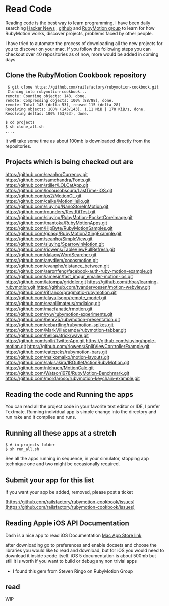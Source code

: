 
# Read Code

Reading code is the best way to learn programming. I have been daily searching [Hacker News](http://news.ycombinator.com/) , [github](https://github.com/) and [RubyMotion group](https://groups.google.com/forum/?hl=en&fromgroups#!forum/rubymotion)  to learn for how RubyMotion works, discover projects, problems faced by other people.

I have tried to automate the process of downloading all the new projects for you to discover on your mac. If you follow the following steps you can checkout over 40 repositories as of now, more would be added in coming days

## Clone the RubyMotion Cookbook repository

     $ git clone https://github.com/railsfactory/rubymotion-cookbook.git
     Cloning into rubymotion-cookbook...
	remote: Counting objects: 143, done.
	remote: Compressing objects: 100% (88/88), done.
	remote: Total 143 (delta 53), reused 115 (delta 28)
	Receiving objects: 100% (143/143), 1.11 MiB | 178 KiB/s, done.
	Resolving deltas: 100% (53/53), done.
	
	$ cd projects
	$ sh clone_all.sh
	....
	
It will take some time as about 100mb is downloaded directly from the repositories.


## Projects which is being checked out are

https://github.com/seanho/Currency.git
https://github.com/samchandra/Fonts.git
https://github.com/stiller/LOLCatApp.git
https://github.com/locousobscura/LastTime-iOS.git
https://github.com/ps2/MotionGL.git
https://github.com/caike/MotionHello.git
https://github.com/siuying/NanoStoreInMotion.git
https://github.com/rounders/RestKitTest.git
https://github.com/siuying/RubyMotion-PocketCoreImage.git
https://github.com/tnantoka/RubyMotionApps.git
https://github.com/HipByte/RubyMotionSamples.git
https://github.com/gpasq/RubyMotionZXingExample.git
https://github.com/seanho/SimpleView.git
https://github.com/siuying/SparrowInMotion.git
https://github.com/rjowens/TableViewPullRefresh.git
https://github.com/dalacv/WordSearcher.git
https://github.com/anydiem/cocosmotion.git
https://github.com/evanphx/distance_between.git
https://github.com/aaronfeng/facebook-auth-ruby-motion-example.git
https://github.com/jamesjn/fast_imgur_emailer-motion-ios.git
https://github.com/latompa/griddler.git
https://github.com/thbar/learning-rubymotion.git
https://github.com/tvandervossen/motion-webview.git
https://github.com/rjfranco/pragmatic-rubymotion.git
https://github.com/clayallsopp/remote_model.git
https://github.com/seanlilmateus/rmdialog.git
https://github.com/macfanatic/rmotion.git
https://github.com/ryw/rubymotion-experiments.git
https://github.com/benr75/rubymotion-presentation.git
https://github.com/cebartling/rubymotion-spikes.git
https://github.com/MarkVillacampa/rubymotion-tabbar.git
https://github.com/hellopatrick/wave.git
https://github.com/spllr/TwitterApp.git
https://github.com/siuying/hpple-motion.git
https://github.com/rjowens/SplitViewControllerExample.git
https://github.com/eatcpcks/rubymotion-bars.git
https://github.com/malkomalko/motion-layouts.git
https://github.com/sakisakira/IBOutletActionRubyMotion.git
https://github.com/nlehuen/MotionCalc.git
https://github.com/Watson1978/RubyMotion-Benchmark.git
https://github.com/mordaroso/rubymotion-keychain-example.git


## Reading the code and Running the apps

You can read all the project code in your favorite text editor or IDE, I prefer Textmate. Running individual app is simple change into the directory and run rake and it compiles and runs.


## Running all these apps at a stretch
     
    $ # in projects folder
    $ sh run_all.sh


See all the apps running in sequence, in your simulator, stopping app technique one and two might be occasionally required.

## Submit your app for this list

If you want your app be added, removed, please post a ticket

[https://github.com/railsfactory/rubymotion-cookbook/issues](https://github.com/railsfactory/rubymotion-cookbook/issues)


## Reading Apple iOS API Documentation

Dash is a nice app to read iOS Documentation
[Mac App Store link](http://itunes.apple.com/us/app/dash-docs-snippets/id458034879?mt=12)

after downloading go to preferences and enable docsets and choose the libraries you would like to read and download, but for iOS you would need to download it inside xcode itself. iOS 5 documentation is about 500mb but still it is worth if you want to build or debug any non trivial apps

* I found this gem from Steven Ringo on RubyMotion Group


## read 






WIP